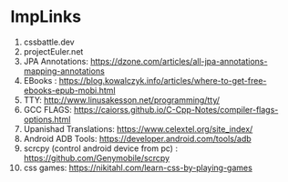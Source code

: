 # ImpLinks

1. cssbattle.dev
2. projectEuler.net
3. JPA Annotations: https://dzone.com/articles/all-jpa-annotations-mapping-annotations
4. EBooks : https://blog.kowalczyk.info/articles/where-to-get-free-ebooks-epub-mobi.html
5. TTY: http://www.linusakesson.net/programming/tty/
6. GCC FLAGS: https://caiorss.github.io/C-Cpp-Notes/compiler-flags-options.html
7. Upanishad Translations: https://www.celextel.org/site_index/
8. Android ADB Tools: https://developer.android.com/tools/adb
9. scrcpy (control android device from pc) : https://github.com/Genymobile/scrcpy
10. css games: https://nikitahl.com/learn-css-by-playing-games
